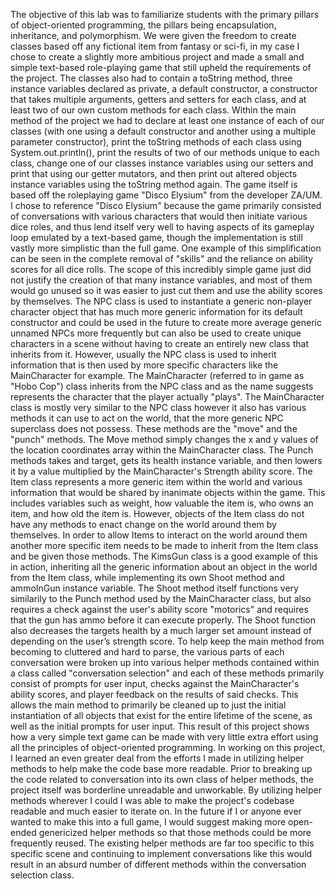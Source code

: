   The objective of this lab was to familiarize students with the primary pillars of object-oriented programming, the pillars being encapsulation, inheritance, and polymorphism. We were given the freedom to create classes based off any fictional item from fantasy or sci-fi, in my case I chose to create a slightly more ambitious project and made a small and simple text-based role-playing game that still upheld the requirements of the project. The classes also had to contain a toString method, three instance variables declared as private, a default constructor, a constructor that takes multiple arguments, getters and setters for each class, and at least two of our own custom methods for each class. Within the main method of the project we had to declare at least one instance of each of our classes (with one using a default constructor and another using a multiple parameter constructor), print the toString methods of each class using System.out.println(), print the results of two of our methods unique to each class, change one of our classes instance variables using our setters and print that using our getter mutators, and then print out altered objects instance variables using the toString method again.
  The game itself is based off the roleplaying game "Disco Elysium" from the developer ZA/UM. I chose to reference "Disco Elysium" because the game primarily consisted of conversations with various characters that would then initiate various dice roles, and thus lend itself very well to having aspects of its gameplay loop emulated by a text-based game, though the implementation is still vastly more simplistic than the full game. One example of this simplification can be seen in the complete removal of "skills" and the reliance on ability scores for all dice rolls. The scope of this incredibly simple game just did not justify the creation of that many instance variables, and most of them would go unused so it was easier to just cut them and use the ability scores by themselves.
  The NPC class is used to instantiate a generic non-player character object that has much more generic information for its default constructor and could be used in the future to create more average generic unnamed NPCs more frequently but can also be used to create unique characters in a scene without having to create an entirely new class that inherits from it. However, usually the NPC class is used to inherit information that is then used by more specific characters like the MainCharacter for example.
  The MainCharacter (referred to in game as "Hobo Cop") class inherits from the NPC class and as the name suggests represents the character that the player actually "plays". The MainCharacter class is mostly very similar to the NPC class however it also has various methods it can use to act on the world, that the more generic NPC superclass does not possess. These methods are the "move" and the "punch" methods. The Move method simply changes the x and y values of the location coordinates array within the MainCharacter class. The Punch methods takes and target, gets its health instance variable, and then lowers it by a value multiplied by the MainCharacter's Strength ability score.
  The Item class represents a more generic item within the world and various information that would be shared by inanimate objects within the game. This includes variables such as weight, how valuable the item is, who owns an item, and how old the item is. However, objects of the Item class do not have any methods to enact change on the world around them by themselves. In order to allow Items to interact on the world around them another more specific item needs to be made to inherit from the Item class and be given those methods. The KimsGun class is a good example of this in action, inheriting all the generic information about an object in the world from the Item class, while implementing its own Shoot method and ammoInGun instance variable. The Shoot method itself functions very similarily to the Punch method used by the MainCharacter class, but also requires a check against the user's ability score "motorics" and requires that the gun has ammo before it can execute properly. The Shoot function also decreases the targets health by a much larger set amount instead of depending on the user’s strength score.
  To help keep the main method from becoming to cluttered and hard to parse, the various parts of each conversation were broken up into various helper methods contained within a class called "conversation selection" and each of these methods primarily consist of prompts for user input, checks against the MainCharacter's ability scores, and player feedback on the results of said checks. This allows the main method to primarily be cleaned up to just the initial instantiation of all objects that exist for the entire lifetime of the scene, as well as the initial prompts for user input.
  This result of this project shows how a very simple text game can be made with very little extra effort using all the principles of object-oriented programming. In working on this project, I learned an even greater deal from the efforts I made in utilizing helper methods to help make the code base more readable. Prior to breaking up the code related to conversation into its own class of helper methods, the project itself was borderline unreadable and unworkable. By utilizing helper methods wherever I could I was able to make the project's codebase readable and much easier to iterate on. In the future if I or anyone ever wanted to make this into a full game, I would suggest making more open-ended genericized helper methods so that those methods could be more frequently reused. The existing helper methods are far too specific to this specific scene and continuing to implement conversations like this would result in an absurd number of different methods within the conversation selection class.
